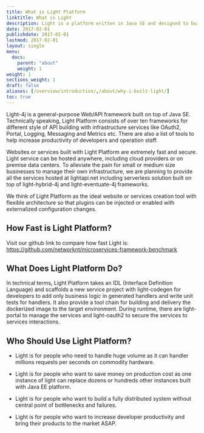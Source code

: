 ```yaml
---
title: What is Light Platform
linktitle: What is Light
description: Light is a platform written in Java SE and designed to build cloud native Web/API with different options.
date: 2017-02-01
publishdate: 2017-02-01
lastmod: 2017-02-01
layout: single
menu:
  docs:
    parent: "about"
    weight: 1
weight: 1
sections_weight: 1
draft: false
aliases: [/overview/introduction/,/about/why-i-built-light/]
toc: true
---
```


Light-4j is a general-purpose Web/API framework built on top of Java SE. Technically speaking, Light Platform consists of over ten frameworks for different style of API building with infrastructure services like OAuth2, Portal, Logging, Messaging and Metrics etc. There are also a list of tools to help increase productivity of developers and operation staff. 

Websites or services built with Light Platform are extremely fast and secure. Light service can be hosted anywhere, including cloud providers or on premise data centers. To alleviate the pain for small or medium size businesses to manage their own infrastructure, we are planning to provide all the services hosted at lightapi.net
including serverless solution built on top of light-hybrid-4j and light-eventuate-4j frameworks. 

We think of Light Platform as the ideal website or services creation tool with flexible architecture so that plugins can be injected or enabled with externalized configuration changes. 

## How Fast is Light Platform?
Visit our github link to compare how fast Light is:   
https://github.com/networknt/microservices-framework-benchmark

## What Does Light Platform Do?

In technical terms, Light Platform takes an IDL (Interface Definition Language) and 
scaffolds a new service project with light-codegen for developers to add only business 
logic in generated handlers and write unit tests for handlers. It also provide a tool
chain for building and delivery the dockerized image to the target environment. During
runtime, there are light-portal to manage the services and light-oauth2 to secure the
services to services interactions. 

## Who Should Use Light Platform?

* Light is for people who need to handle huge volume as it can handler millions requests
per seconds on commodity hardware. 

* Light is for people who want to save money on production cost as one instance of light
can replace dozens or hundreds other instances built with Java EE platform. 

* Light is for people who want to build a fully distributed system without central point
of bottlenecks and failures. 

* Light is for people who want to increase developer productivity and bring their products
to the market ASAP.
